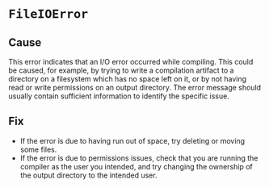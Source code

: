 # `FileIOError`

## Cause

This error indicates that an I/O error occurred while compiling. This could be
caused, for example, by trying to write a compilation artifact to a directory
on a filesystem which has no space left on it, or by not having read or write
permissions on an output directory. The error message should usually contain
sufficient information to identify the specific issue.

## Fix

- If the error is due to having run out of space, try deleting or moving some
  files.
- If the error is due to permissions issues, check that you are running the
  compiler as the user you intended, and try changing the ownership of the
  output directory to the intended user.
